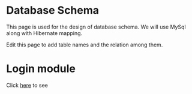 <h1>Database Schema</h1>
<p>This page is used for the design of database schema. We will use MySql along with Hibernate mapping.</p>
<p>Edit this page to add table names and the relation among them.</p>
<h1>Login module</h1>
Click <a href="../../doc/modules/login/login.md">here</a> to see